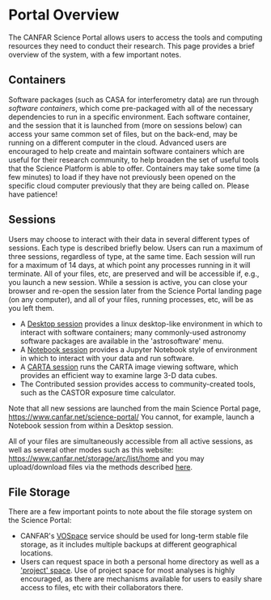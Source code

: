 # Portal Overview

The CANFAR Science Portal allows users to access the tools and computing
resources they need to conduct their research. This page provides a
brief overview of the system, with a few important notes.

## Containers

Software packages (such as CASA for interferometry data) are run through
*software containers*, which come pre-packaged with all of the necessary
dependencies to run in a specific environment. Each software container,
and the session that it is launched from (more on sessions below) can
access your same common set of files, but on the back-end, may be
running on a different computer in the cloud. Advanced users are
encouraged to help create and maintain software containers which are
useful for their research community, to help broaden the set of useful
tools that the Science Platform is able to offer. Containers may take
some time (a few minutes) to load if they have not previously been
opened on the specific cloud computer previously that they are being
called on. Please have patience!

## Sessions

Users may choose to interact with their data in several different types
of sessions. Each type is described briefly below. Users can run a
maximum of three sessions, regardless of type, at the same time. Each
session will run for a maximum of 14 days, at which point any processes
running in it will terminate. All of your files, etc, are preserved and
will be accessible if, e.g., you launch a new session. While a session
is active, you can close your browser and re-open the session later from
the Science Portal landing page (on any computer), and all of your
files, running processes, etc, will be as you left them.

-   A [Desktop session](/science-containers/general/NewUser/LaunchDesktop)
    provides a linux desktop-like environment in which to interact with
    software containers; many commonly-used astronomy software packages
    are available in the 'astrosoftware' menu.
-   A [Notebook session](/science-containers/general/NewUser/LaunchNotebook)
    provides a Jupyter Notebook style of environment in which to
    interact with your data and run software.
-   A [CARTA session](/science-containers/general/NewUser/LaunchCARTA) runs
    the CARTA image viewing software, which provides an efficient way to
    examine large 3-D data cubes.
-   The Contributed session provides access to community-created tools,
    such as the CASTOR exposure time calculator.

Note that all new sessions are launched from the main Science Portal
page, <https://www.canfar.net/science-portal/> You cannot, for example,
launch a Notebook session from within a Desktop session.

All of your files are simultaneously accessible from all active
sessions, as well as several other modes such as this website:
<https://www.canfar.net/storage/arc/list/home> and you may
upload/download files via the methods described
[here](science-containers/general/General_tools/File_transfers).

## File Storage

There are a few important points to note about the file storage system
on the Science Portal:

-   CANFAR's [VOSpace](https://www.canfar.net/en/docs/storage/) service
    should be used for long-term stable file storage, as it includes
    multiple backups at different geographical locations.
-   Users can request space in both a personal home directory as well as
    a ['project' space](science-containers/general/NewUser/ProjectSpace/).
    Use of project space for most analyses is highly encouraged, as
    there are mechanisms available for users to easily share access to
    files, etc with their collaborators there.
